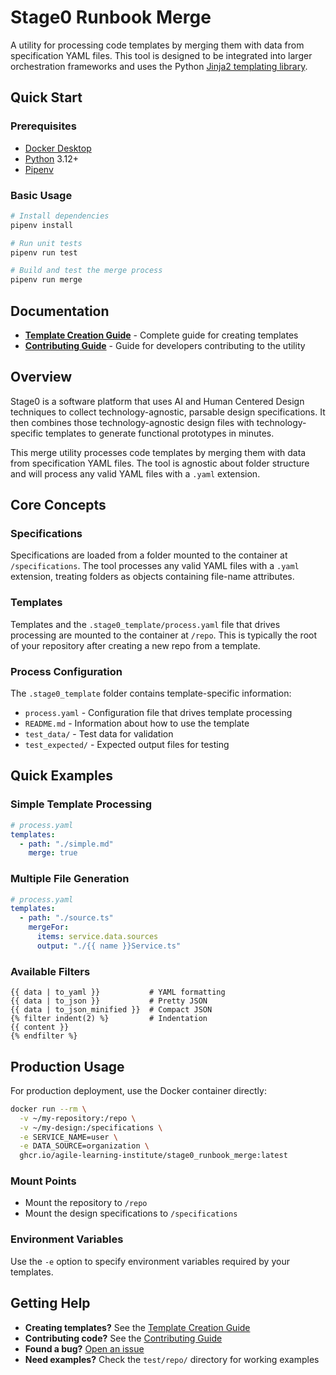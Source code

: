 # Stage0 Runbook Merge

A utility for processing code templates by merging them with data from specification YAML files. This tool is designed to be integrated into larger orchestration frameworks and uses the Python [Jinja2 templating library](https://jinja.palletsprojects.com/en/stable/).

## Quick Start

### Prerequisites
- [Docker Desktop](https://www.docker.com/products/docker-desktop/)
- [Python](https://www.python.org/downloads/) 3.12+
- [Pipenv](https://pipenv.pypa.io/en/latest/installation.html)

### Basic Usage
```bash
# Install dependencies
pipenv install

# Run unit tests
pipenv run test

# Build and test the merge process
pipenv run merge
```

## Documentation

- **[Template Creation Guide](TEMPLATE_GUIDE.md)** - Complete guide for creating templates
- **[Contributing Guide](CONTRIBUTING.md)** - Guide for developers contributing to the utility

## Overview

Stage0 is a software platform that uses AI and Human Centered Design techniques to collect technology-agnostic, parsable design specifications. It then combines those technology-agnostic design files with technology-specific templates to generate functional prototypes in minutes.

This merge utility processes code templates by merging them with data from specification YAML files. The tool is agnostic about folder structure and will process any valid YAML files with a `.yaml` extension.

## Core Concepts

### Specifications
Specifications are loaded from a folder mounted to the container at `/specifications`. The tool processes any valid YAML files with a `.yaml` extension, treating folders as objects containing file-name attributes.

### Templates
Templates and the `.stage0_template/process.yaml` file that drives processing are mounted to the container at `/repo`. This is typically the root of your repository after creating a new repo from a template.

### Process Configuration
The `.stage0_template` folder contains template-specific information:
- `process.yaml` - Configuration file that drives template processing
- `README.md` - Information about how to use the template
- `test_data/` - Test data for validation
- `test_expected/` - Expected output files for testing

## Quick Examples

### Simple Template Processing
```yaml
# process.yaml
templates:
  - path: "./simple.md"
    merge: true
```

### Multiple File Generation
```yaml
# process.yaml
templates:
  - path: "./source.ts"
    mergeFor: 
      items: service.data.sources
      output: "./{{ name }}Service.ts"
```

### Available Filters
```jinja2
{{ data | to_yaml }}           # YAML formatting
{{ data | to_json }}           # Pretty JSON
{{ data | to_json_minified }}  # Compact JSON
{% filter indent(2) %}         # Indentation
{{ content }}
{% endfilter %}
```

## Production Usage

For production deployment, use the Docker container directly:

```bash
docker run --rm \
  -v ~/my-repository:/repo \
  -v ~/my-design:/specifications \
  -e SERVICE_NAME=user \
  -e DATA_SOURCE=organization \
  ghcr.io/agile-learning-institute/stage0_runbook_merge:latest
```

### Mount Points
- Mount the repository to `/repo`
- Mount the design specifications to `/specifications`

### Environment Variables
Use the `-e` option to specify environment variables required by your templates.

## Getting Help

- **Creating templates?** See the [Template Creation Guide](TEMPLATE_GUIDE.md)
- **Contributing code?** See the [Contributing Guide](CONTRIBUTING.md)
- **Found a bug?** [Open an issue](https://github.com/agile-learning-institute/stage0_runbook_merge/issues)
- **Need examples?** Check the `test/repo/` directory for working examples

